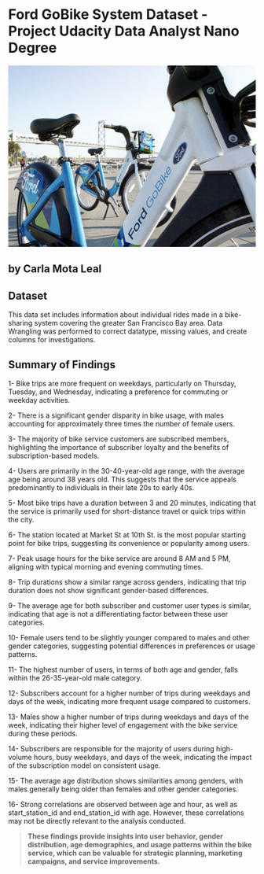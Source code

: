 # Ford GoBike System Dataset - Project Udacity Data Analyst Nano Degree
![Ford bikes](/ford.png)
## by Carla Mota Leal


## Dataset

This data set includes information about individual rides made in a bike-sharing system covering the greater San Francisco Bay area. Data Wrangling was performed to correct datatype, missing values, and create columns for investigations.



## Summary of Findings

1- Bike trips are more frequent on weekdays, particularly on Thursday, Tuesday, and Wednesday, indicating a preference for commuting or weekday activities.

2- There is a significant gender disparity in bike usage, with males accounting for approximately three times the number of female users.

3- The majority of bike service customers are subscribed members, highlighting the importance of subscriber loyalty and the benefits of subscription-based models.

4- Users are primarily in the 30-40-year-old age range, with the average age being around 38 years old. This suggests that the service appeals predominantly to individuals in their late 20s to early 40s.

5- Most bike trips have a duration between 3 and 20 minutes, indicating that the service is primarily used for short-distance travel or quick trips within the city.

6- The station located at Market St at 10th St. is the most popular starting point for bike trips, suggesting its convenience or popularity among users.

7- Peak usage hours for the bike service are around 8 AM and 5 PM, aligning with typical morning and evening commuting times.

8- Trip durations show a similar range across genders, indicating that trip duration does not show significant gender-based differences.

9- The average age for both subscriber and customer user types is similar, indicating that age is not a differentiating factor between these user categories.

10- Female users tend to be slightly younger compared to males and other gender categories, suggesting potential differences in preferences or usage patterns.

11- The highest number of users, in terms of both age and gender, falls within the 26-35-year-old male category.

12- Subscribers account for a higher number of trips during weekdays and days of the week, indicating more frequent usage compared to customers.

13- Males show a higher number of trips during weekdays and days of the week, indicating their higher level of engagement with the bike service during these periods.

14- Subscribers are responsible for the majority of users during high-volume hours, busy weekdays, and days of the week, indicating the impact of the subscription model on consistent usage.

15- The average age distribution shows similarities among genders, with males generally being older than females and other gender categories.

16- Strong correlations are observed between age and hour, as well as start_station_id and end_station_id with age. However, these correlations may not be directly relevant to the analysis conducted.

> **These findings provide insights into user behavior, gender distribution, age demographics, and usage patterns within the bike service, which can be valuable for strategic planning, marketing campaigns, and service improvements.**


